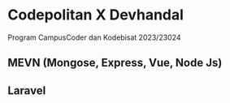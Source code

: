 # Codepolitan X Devhandal

Program CampusCoder dan Kodebisat 2023/23024

## MEVN (Mongose, Express, Vue, Node Js)

## Laravel 
